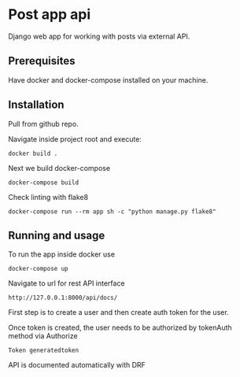 # Post app api
Django web app for working with posts via external API.

## Prerequisites
Have docker and docker-compose installed on your machine.
## Installation
Pull from github repo.

Navigate inside project root and execute:
```commandline
docker build .
```
Next we build docker-compose
```commandline
docker-compose build
```
Check linting with flake8
```commandline
docker-compose run --rm app sh -c "python manage.py flake8"
```
## Running and usage
To run the app inside docker use
```commandline
docker-compose up
```
Navigate to url for rest API interface
```commandline
http://127.0.0.1:8000/api/docs/
```
First step is to create a user and then create auth token for the user.

Once token is created, the user needs to be authorized by tokenAuth method via Authorize
```commandline
Token generatedtoken
``` 

API is documented automatically with DRF

